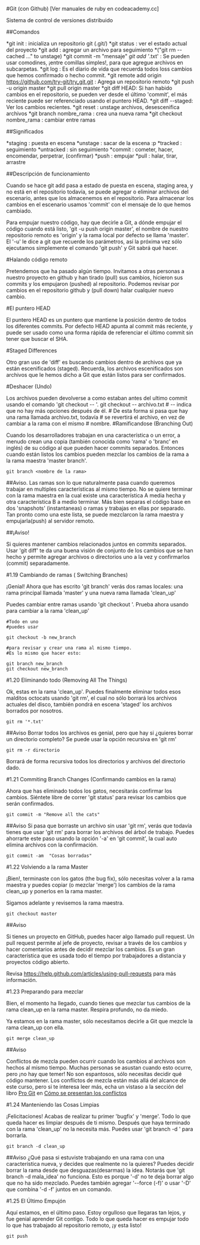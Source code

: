 #Git (con Github)
[Ver manuales de ruby en codeacademy.cc]

Sistema de control de versiones distribuido

##Comandos

*git init : inicializa un repositorio git (.git/)
*git status : ver el estado actual del proyecto
*git add <archivo> : agregar un archivo para seguimiento
*("git rm --cached <file>..." to unstage)
*git commit -m "mensaje"
*git add '*.txt' : Se pueden usar comodines, ¡entre comillas simples!, para que agregue archivos en subcarpetas.
*git log : Es el diario de vida que recuerda todos loss cambios que hemos confirmado o hecho commit.
*git remote add origin https://github.com/try-git/try_git.git : Agrega un repositorio remoto
*git push -u origin master
*git pull origin master
*git diff HEAD: Si han habido cambios en el repositorio, se pueden ver desde el último 'commit', el más reciente puede ser referenciado usando el puntero HEAD.
*git diff --staged: Ver los cambios recientes.
*git reset <archivo> : unstage archivos, desescenifica archivos
*git branch nombre_rama : crea una nueva rama
*git checkout nombre_rama : cambiar entre ramas

##Significados

*staging : puesta en escena
*unstage : sacar de la escena :p
*tracked : seguimiento
*untracked : sin seguimiento
*commit : cometer, hacer, encomendar, perpetrar, (confirmar)
*push : empujar
*pull : halar, tirar, arrastre

##Descripción de funcionamiento


Cuando se hace git add pasa a estado de puesta en escena, staging area, y no está en el repositorio todavía, se puede agregar o eliminar archivos del escenario, antes que los almacenemos en el repositorio. Para almacenar los cambios en el escenario usamos 'commit' con el mensaje de lo que hemos cambiado. 

Para empujar nuestro código, hay que decirle a Git, a dónde empujar el código cuando está listo, 'git -u push origin master', el nombre de nuestro repositorio remoto es 'origin' y la rama local por defecto se llama 'master'. El '-u' le dice a git que recuerde los parámetros, así la próxima vez sólo ejecutamos simplemente el comando 'git push' y Git sabrá qué hacer.

#Halando código remoto

Pretendemos que ha pasado algún tiempo. Invitamos a otras personas a nuestro proyecto en github y han tirado (pull) sus cambios, hicieron sus commits y los empujaron (pushed) al repositorio.
Podemos revisar por cambios en el repositorio github y (pull down) halar cualquier nuevo cambio.

#El puntero HEAD

El puntero HEAD es un puntero que mantiene la posición dentro de todos los diferentes commits. Por defecto HEAD apunta al commit más reciente, y puede ser usado como una forma rápida de referenciar el último commit sin tener que buscar el SHA.

#Staged Differences

Otro gran uso de 'diff' es buscando cambios dentro de archivos que ya están escenificados (staged). Recuerda, los archivos escenificados son archivos que le hemos dicho a Git que están listos para ser confirmados.

#Deshacer (Undo)

Los archivos pueden devolverse a como estaban antes del ultimo commit usando el comando 'git checkout -- <target>'.
	git checkout -- archivo.txt
	# -- indica que no hay más opciones después de él.
	# De esta forma si pasa que hay una rama llamada archivo.txt, todavía 
	# se revertirá el archivo, en vez de cambiar a la rama con el mismo
	# nombre. 
#Ramificandose (Branching Out)

Cuando los desarrolladores trabajan en una característica o un error, a menudo
crean una copia (también conocida como 'rama' o 'branc' en inglés) de su código al que pueden hacer commits separados. Entonces cuando están listos los cambios
pueden mezclar los cambios de la rama a la rama maestra 'master branch'.

	git branch <nombre de la rama> 

##Aviso. 
Las ramas son lo que naturalmente pasa cuando queremos trabajar en multiples
características al mismo tiempo. No se quiere terminar con la rama maestra en
la cual existe una característica A media hecha y otra característica B a medio
terminar.
Más bien separas el código base en dos 'snapshots' (instantaneas) o ramas y 
trabajas en ellas por separado. Tan pronto como una este lista, se puede mezclarcon la rama maestra y empujarla(push) al servidor remoto.

##¡Aviso!

Si quieres mantener cambios relacionados juntos en commits separados. Usar 'git diff' te da una buena visión de conjunto de los cambios que se han hecho y permite agregar archivos o directorios uno a la vez y confirmarlos (commit) separadamente.


#1.19 Cambiando de ramas ( Switching Branches)

¡Genial! Ahora que has escrito 'git branch' verás dos ramas locales: una rama
principal llamada 'master' y una nueva rama llamada 'clean_up'

Puedes cambiar entre ramas usando 'git checkout <branch>'. Prueba ahora usando
para cambiar a la rama 'clean_up'

	#Todo en uno
	#puedes usar

	git checkout -b new_branch

	#para revisar y crear una rama al mismo tiempo.
	#Es lo mismo que hacer esto:
	
	git branch new_branch
	git checkout new_branch 

#1.20 Eliminando todo (Removing All The Things)

Ok, estas en la rama 'clean_up'. Puedes finalmente eliminar todos esos malditos
octocats usando 'git rm', el cual no sólo borrará los archivos actuales del
disco, también pondrá en escena 'staged' los archivos borrados por nosotros.

	git rm '*.txt'

##Aviso
Borrar todos los archivos es genial, pero que hay si ¿quieres borrar un directorio completo? Se puede usar la opción recursiva en 'git rm'

	git rm -r directorio
Borrará de forma recursiva todos los directorios y archivos del directorio dado.

#1.21 Commiting Branch Changes (Confirmando cambios en la rama)

Ahora que has eliminado todos los gatos, necesitarás confirmar los cambios.
Siéntete libre de correr 'git status' para revisar los cambios que serán confirmados.

	git commit -m "Remove all the cats"

##Aviso
Si pasa que borraste un archivo sin usar 'git rm', verás que todavía tienes
que usar 'git rm' para borrar los archivos del árbol de trabajo. Puedes 
ahorrarte este paso usando la opción '-a' en 'git commit', la cual auto elimina
archivos con la confirmación.

	git commit -am  "Cosas borradas"

#1.22 Volviendo a la rama Master

¡Bien!, terminaste con los gatos (the bug fix), sólo necesitas volver a la rama
maestra y puedes copiar (o mezclar 'merge') los cambios de la rama clean_up y ponerlos en la rama master.

Sigamos adelante y revisemos la rama maestra.

	git checkout master
##Aviso

Si tienes un proyecto en GitHub, puedes hacer algo llamado pull request.
Un pull request permite al jefe de proyecto, revisar a través de los cambios
y hacer comentarios antes de decidir mezclar los cambios. Es un gran característica que es usada todo el tiempo por trabajadores a distancia y proyectos código abierto.

Revisa https://help.github.com/articles/using-pull-requests para más información.

#1.23 Preparando para mezclar

Bien, el momento ha llegado, cuando tienes que mezclar tus cambios de la rama
clean_up en la rama master. Respira profundo, no da miedo.

Ya estamos en la rama master, sólo necesitamos decirle a Git que mezcle la rama
clean_up con ella.

	git merge clean_up
##Aviso

Conflictos de mezcla pueden ocurrir cuando los cambios al archivos son hechos 
al mismo tiempo. Muchas personas se asustan cuando esto ocurre, pero ¡no hay que temer! No son espantosos, sólo necesitas decidir qué código mantener.
Los conflictos de mezcla están más allá del alcance de este curso, pero si te
interesa leer más, echa un vistaso a la sección del libro [Pro Git](http://git-scm.com/book) en [Cómo se presentan los conflictos](http://git-scm.com/docs/git-merge#_how_conflicts_are_presented)

#1.24 Manteniendo las Cosas Limpias

¡Felicitaciones! Acabas de realizar tu primer 'bugfix' y 'merge'. Todo lo que
queda hacer es limpiar después de ti mismo.
Después que haya terminado con la rama 'clean_up' no la necesita más.
Puedes usar 'git branch -d <nombre de la rama>' para borrarla.

	git branch -d clean_up

##Aviso
¿Qué pasa si estuviste trabajando en una rama con una característica nueva, y 
decides que realmente no la quieres? Puedes decidir borrar la rama desde que 
desguazas(desarmas) la idea. Notarás que 'git branch -d mala_idea' no funciona.
Esto es porque '-d' no te deja borrar algo que no ha sido mezclado.
Puedes también agregar '--force (-f)' o usar '-D' que combina '-d -f' juntos
en un comando.

#1.25 El Último Empujón

Aquí estamos, en el último paso. Estoy orgulloso que llegaras tan lejos, y fue
genial aprender Git contigo. Todo lo que queda hacer es empujar todo lo que
has trabajado al repositorio remoto, ¡y esta listo!

	git push


